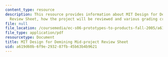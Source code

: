 ```yaml
---
content_type: resource
description: This resource provides information about MIT Design for Demining Mid-project
  Review Sheet, how the project will be reviewed and various grading criterias.
file: null
file_location: /coursemedia/ec-s06-prototypes-to-products-fall-2005/a619d60b6f9e293287fb45b63b4b9621_MITEC_S06F05_m1_review.pdf
file_type: application/pdf
resourcetype: Document
title: MIT Design for Demining Mid-project Review Sheet
uid: a619d60b-6f9e-2932-87fb-45b63b4b9621
---
```

